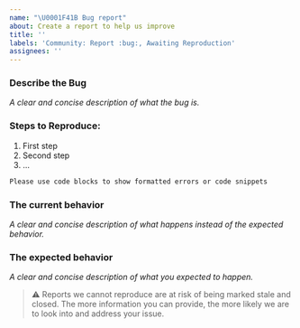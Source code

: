 ```yaml
---
name: "\U0001F41B Bug report"
about: Create a report to help us improve
title: ''
labels: 'Community: Report :bug:, Awaiting Reproduction'
assignees: ''
---
```


<!-- ⚠️⚠️ Do Not Delete This! bug_report_template ⚠️⚠️ -->
<!-- Please read our Rules of Conduct: https://github.com/OHIF/Viewers/blob/master/CODE_OF_CONDUCT.md -->
<!-- 🕮 Read our guide about our process: https://v3-docs.ohif.org/development/our-process -->
<!-- 🔎 Search existing issues to avoid creating duplicates. -->
<!-- 🧪 Test using the latest version -->

### Describe the Bug

_A clear and concise description of what the bug is._

### Steps to Reproduce:

1. First step
2. Second step
3. ...

```js
Please use code blocks to show formatted errors or code snippets
```

### The current behavior

_A clear and concise description of what happens instead of the expected
behavior._

### The expected behavior

_A clear and concise description of what you expected to happen._

> :warning: Reports we cannot reproduce are at risk of being marked stale and
> closed. The more information you can provide, the more likely we are to look
> into and address your issue.
